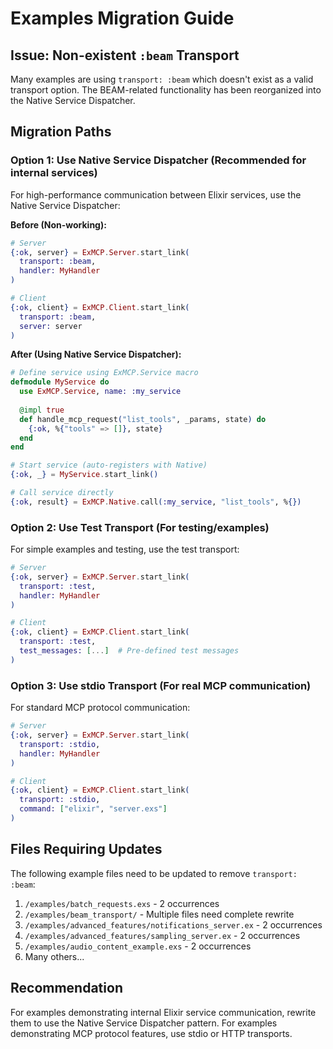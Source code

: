 # Examples Migration Guide

## Issue: Non-existent `:beam` Transport

Many examples are using `transport: :beam` which doesn't exist as a valid transport option. The BEAM-related functionality has been reorganized into the Native Service Dispatcher.

## Migration Paths

### Option 1: Use Native Service Dispatcher (Recommended for internal services)

For high-performance communication between Elixir services, use the Native Service Dispatcher:

**Before (Non-working):**
```elixir
# Server
{:ok, server} = ExMCP.Server.start_link(
  transport: :beam,
  handler: MyHandler
)

# Client
{:ok, client} = ExMCP.Client.start_link(
  transport: :beam,
  server: server
)
```

**After (Using Native Service Dispatcher):**
```elixir
# Define service using ExMCP.Service macro
defmodule MyService do
  use ExMCP.Service, name: :my_service
  
  @impl true
  def handle_mcp_request("list_tools", _params, state) do
    {:ok, %{"tools" => []}, state}
  end
end

# Start service (auto-registers with Native)
{:ok, _} = MyService.start_link()

# Call service directly
{:ok, result} = ExMCP.Native.call(:my_service, "list_tools", %{})
```

### Option 2: Use Test Transport (For testing/examples)

For simple examples and testing, use the test transport:

```elixir
# Server
{:ok, server} = ExMCP.Server.start_link(
  transport: :test,
  handler: MyHandler
)

# Client
{:ok, client} = ExMCP.Client.start_link(
  transport: :test,
  test_messages: [...]  # Pre-defined test messages
)
```

### Option 3: Use stdio Transport (For real MCP communication)

For standard MCP protocol communication:

```elixir
# Server
{:ok, server} = ExMCP.Server.start_link(
  transport: :stdio,
  handler: MyHandler
)

# Client
{:ok, client} = ExMCP.Client.start_link(
  transport: :stdio,
  command: ["elixir", "server.exs"]
)
```

## Files Requiring Updates

The following example files need to be updated to remove `transport: :beam`:

1. `/examples/batch_requests.exs` - 2 occurrences
2. `/examples/beam_transport/` - Multiple files need complete rewrite
3. `/examples/advanced_features/notifications_server.ex` - 2 occurrences
4. `/examples/advanced_features/sampling_server.ex` - 2 occurrences
5. `/examples/audio_content_example.exs` - 2 occurrences
6. Many others...

## Recommendation

For examples demonstrating internal Elixir service communication, rewrite them to use the Native Service Dispatcher pattern. For examples demonstrating MCP protocol features, use stdio or HTTP transports.